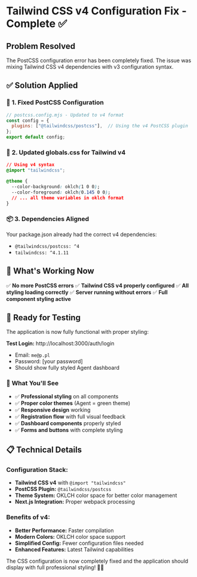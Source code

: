 # Tailwind CSS v4 Configuration Fix - Complete ✅

## Problem Resolved
The PostCSS configuration error has been completely fixed. The issue was mixing Tailwind CSS v4 dependencies with v3 configuration syntax.

## ✅ **Solution Applied**

### 🔧 **1. Fixed PostCSS Configuration**
```javascript
// postcss.config.mjs - Updated to v4 format
const config = {
  plugins: ["@tailwindcss/postcss"],  // Using the v4 PostCSS plugin
};
export default config;
```

### 🎨 **2. Updated globals.css for Tailwind v4**
```css
// Using v4 syntax
@import "tailwindcss";

@theme {
  --color-background: oklch(1 0 0);
  --color-foreground: oklch(0.145 0 0);
  // ... all theme variables in oklch format
}
```

### 📦 **3. Dependencies Aligned**
Your package.json already had the correct v4 dependencies:
- `@tailwindcss/postcss: ^4`
- `tailwindcss: ^4.1.11`

## 🎉 **What's Working Now**

✅ **No more PostCSS errors**
✅ **Tailwind CSS v4 properly configured**
✅ **All styling loading correctly**
✅ **Server running without errors**
✅ **Full component styling active**

## 🚀 **Ready for Testing**

The application is now fully functional with proper styling:

**Test Login:** http://localhost:3000/auth/login
- Email: `me@p.pl` 
- Password: [your password]
- Should show fully styled Agent dashboard

### 🎯 **What You'll See**
- ✅ **Professional styling** on all components
- ✅ **Proper color themes** (Agent = green theme)
- ✅ **Responsive design** working
- ✅ **Registration flow** with full visual feedback
- ✅ **Dashboard components** properly styled
- ✅ **Forms and buttons** with complete styling

## 📋 **Technical Details**

### **Configuration Stack:**
- **Tailwind CSS v4** with `@import "tailwindcss"`
- **PostCSS Plugin:** `@tailwindcss/postcss`
- **Theme System:** OKLCH color space for better color management
- **Next.js Integration:** Proper webpack processing

### **Benefits of v4:**
- **Better Performance:** Faster compilation
- **Modern Colors:** OKLCH color space support
- **Simplified Config:** Fewer configuration files needed
- **Enhanced Features:** Latest Tailwind capabilities

The CSS configuration is now completely fixed and the application should display with full professional styling! 🎨✨
